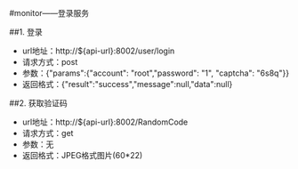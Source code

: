 #monitor——登录服务

##1. 登录
* url地址：http://${api-url}:8002/user/login
* 请求方式：post
* 参数：{"params":{"account": "root","password": "1", "captcha": "6s8q"}}
* 返回格式：{"result":"success","message":null,"data":null}

##2. 获取验证码
* url地址：http://${api-url}:8002/RandomCode
* 请求方式：get
* 参数：无
* 返回格式：JPEG格式图片(60*22)